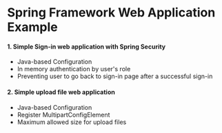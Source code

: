 # Spring Framework Web Application Example

#### 1. Simple Sign-in web application with Spring Security
* Java-based Configuration
* In memory authentication by user's role
* Preventing user to go back to sign-in page after a successful sign-in

#### 2. Simple upload file web application
* Java-based Configuration
* Register MultipartConfigElement
* Maximum allowed size for upload files
